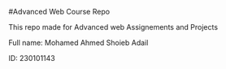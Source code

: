 #Advanced Web Course Repo

This repo made for Advanced web Assignements and Projects

Full name: Mohamed Ahmed Shoieb Adail

ID: 230101143
